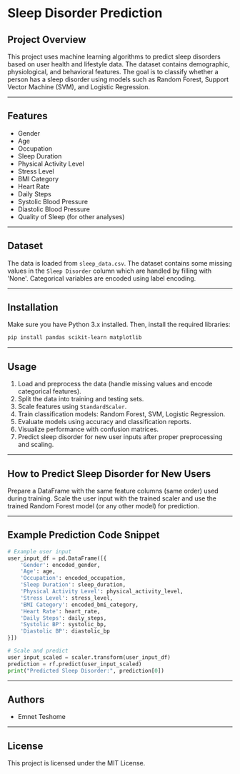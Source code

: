 # Sleep Disorder Prediction

## Project Overview

This project uses machine learning algorithms to predict sleep disorders based on user health and lifestyle data. The dataset contains demographic, physiological, and behavioral features. The goal is to classify whether a person has a sleep disorder using models such as Random Forest, Support Vector Machine (SVM), and Logistic Regression.

---

## Features

* Gender
* Age
* Occupation
* Sleep Duration
* Physical Activity Level
* Stress Level
* BMI Category
* Heart Rate
* Daily Steps
* Systolic Blood Pressure
* Diastolic Blood Pressure
* Quality of Sleep (for other analyses)

---

## Dataset

The data is loaded from `sleep_data.csv`. The dataset contains some missing values in the `Sleep Disorder` column which are handled by filling with 'None'. Categorical variables are encoded using label encoding.

---

## Installation

Make sure you have Python 3.x installed. Then, install the required libraries:

```bash
pip install pandas scikit-learn matplotlib
```

---

## Usage

1. Load and preprocess the data (handle missing values and encode categorical features).
2. Split the data into training and testing sets.
3. Scale features using `StandardScaler`.
4. Train classification models: Random Forest, SVM, Logistic Regression.
5. Evaluate models using accuracy and classification reports.
6. Visualize performance with confusion matrices.
7. Predict sleep disorder for new user inputs after proper preprocessing and scaling.

---

## How to Predict Sleep Disorder for New Users

Prepare a DataFrame with the same feature columns (same order) used during training. Scale the user input with the trained scaler and use the trained Random Forest model (or any other model) for prediction.

---

## Example Prediction Code Snippet

```python
# Example user input
user_input_df = pd.DataFrame([{
    'Gender': encoded_gender,
    'Age': age,
    'Occupation': encoded_occupation,
    'Sleep Duration': sleep_duration,
    'Physical Activity Level': physical_activity_level,
    'Stress Level': stress_level,
    'BMI Category': encoded_bmi_category,
    'Heart Rate': heart_rate,
    'Daily Steps': daily_steps,
    'Systolic BP': systolic_bp,
    'Diastolic BP': diastolic_bp
}])

# Scale and predict
user_input_scaled = scaler.transform(user_input_df)
prediction = rf.predict(user_input_scaled)
print("Predicted Sleep Disorder:", prediction[0])
```

---

## Authors

* Emnet Teshome

---

## License

This project is licensed under the MIT License.

